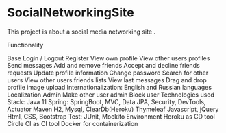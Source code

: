 # SocialNetworkingSite
 This project is about a social media networking site .

Functionality

Base
Login / Logout
Register
View own profile
View other users profiles
Send messages
Add and remove friends
Accept and decline friends requests
Update profile information
Change password
Search for other users
View other users friends lists
View last messages
Drag and drop profile image upload
Internationalization: English and Russian languages
Localization
Admin
Make other user admin
Block user
Technologies used
Stack:
Java 11
Spring: SpringBoot, MVC, Data JPA, Security, DevTools, Actuator
Maven
H2, Mysql, ClearDb(Heroku)
Thymeleaf
Javascript, jQuery
Html, CSS, Bootstrap
Test: JUnit, Mockito
Environment
Heroku as CD tool
Circle CI as CI tool
Docker for containerization
